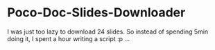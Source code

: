 # Poco-Doc-Slides-Downloader
I was just too lazy to download 24 slides. So instead of spending 5min doing it, I spent a hour writing a script :p ...
